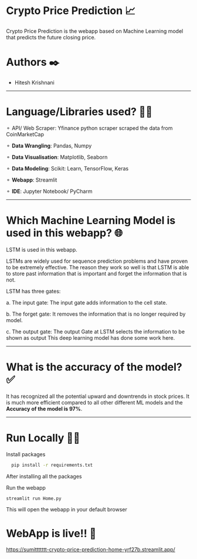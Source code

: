 # Crypto Price Prediction 📈

Crypto Price Prediction is the webapp based on Machine Learning model that predicts the future closing price.

# Authors ✒️

- Hitesh Krishnani

---

# Language/Libraries used? 👨‍💻

⚬ API/ Web Scraper: Yfinance python scraper scraped the data from CoinMarketCap

⚬ **Data Wrangling**: Pandas, Numpy

⚬ **Data Visualisation**: Matplotlib, Seaborn

⚬ **Data Modeling**: Scikit: Learn, TensorFlow, Keras

⚬ **Webapp**: Streamlit

⚬ **IDE**: Jupyter Notebook/ PyCharm

---

# Which Machine Learning Model is used in this webapp? 🌐

LSTM is used in this webapp.

LSTMs are widely used for sequence prediction problems and have proven to be extremely effective. The reason they work so well is that LSTM is able to store past information that is important and forget the information that is not.

LSTM has three gates:

a. The input gate: The input gate adds information to the cell state.

b. The forget gate: It removes the information that is no longer required by model.

c. The output gate: The output Gate at LSTM selects the information to be shown as output This deep learning model has done some work here.

---

# What is the accuracy of the model? ✅

It has recognized all the potential upward and downtrends in stock prices. It is much more efficient compared to all other different ML models and the **Accuracy of the model is 97%**.

---

# Run Locally 👨‍💻

Install packages

```bash
  pip install -r requirements.txt
```

After installing all the packages

Run the webapp

```bash
streamlit run Home.py

```

This will open the webapp in your default browser

# WebApp is live!! 🎉

https://sumittttttt-crypto-price-prediction-home-yrf27b.streamlit.app/
